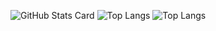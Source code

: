 ![GitHub Stats Card](https://github-readme-stats.vercel.app/api?username=kogepanh&show_icons=true&count_private=true&hide=contribs,prs)
![Top Langs](https://github-readme-stats.vercel.app/api/top-langs/?username=kogepanh&layout=compact)
![Top Langs](https://github-readme-stats.vercel.app/api/top-langs/?username=kogepanh&langs_count=3)